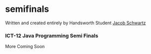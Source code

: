 # semifinals

Written and created entirely by Handsworth Student [Jacob Schwartz](https://jacob-schwartz.com)
### ICT-12 Java Programming Semi Finals

More Coming Soon